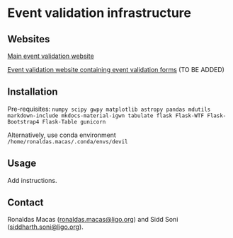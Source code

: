 # Event validation infrastructure

## Websites

[Main event validation website](https://ldas-jobs.ligo.caltech.edu/~ronaldas.macas/eval_website)

[Event validation website containing event validation forms](404) (TO BE ADDED)

## Installation

Pre-requisites: 
`numpy scipy gwpy matplotlib astropy pandas mdutils markdown-include mkdocs-material-igwn tabulate flask Flask-WTF Flask-Bootstrap4 Flask-Table gunicorn`

Alternatively, use conda environment `/home/ronaldas.macas/.conda/envs/devil`



## Usage

Add instructions.

## Contact

Ronaldas Macas (ronaldas.macas@ligo.org) and Sidd Soni (siddharth.soni@ligo.org). 
